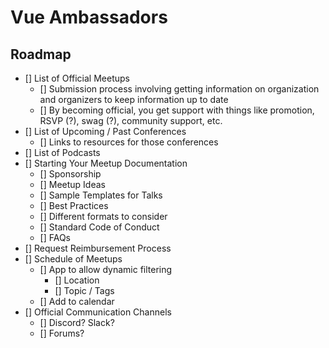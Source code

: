 # Vue Ambassadors

## Roadmap

*   [] List of Official Meetups
    *   [] Submission process involving getting information on organization and organizers to keep information up to date
    *   [] By becoming official, you get support with things like promotion, RSVP (?), swag (?), community support, etc.
*   [] List of Upcoming / Past Conferences
    *   [] Links to resources for those conferences
*   [] List of Podcasts
*   [] Starting Your Meetup Documentation
    *   [] Sponsorship
    *   [] Meetup Ideas
    *   [] Sample Templates for Talks
    *   [] Best Practices
    *   [] Different formats to consider
    *   [] Standard Code of Conduct
    *   [] FAQs
*   [] Request Reimbursement Process
*   [] Schedule of Meetups
    *   [] App to allow dynamic filtering
        *   [] Location
        *   [] Topic / Tags
    *   [] Add to calendar
*   [] Official Communication Channels
    *   [] Discord? Slack?
    *   [] Forums?
